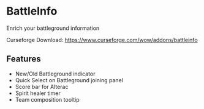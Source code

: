 # BattleInfo

Enrich your battleground information

Curseforge Download: https://www.curseforge.com/wow/addons/battleinfo

## Features

 * New/Old Battleground indicator
 * Quick Select on Battleground joining panel
 * Score bar for Alterac
 * Spirit healer timer
 * Team composition tooltip
